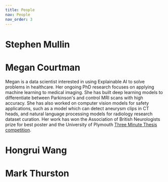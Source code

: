 ```yaml
---
title: People
nav: People
nav_order: 3
---
```


# Stephen Mullin

# Megan Courtman
Megan is a data scientist interested in using Explainable AI to solve problems in healthcare. Her ongoing PhD research focuses on applying machine learning to medical imaging. She has built deep learning models to differentiate between Parkinson's and control MRI scans with high accuracy. She has also worked on computer vision models for safety applications, such as a model which can detect aneurysm clips in CT heads, and natural language processing models for radiology research dataset curation. Her work has won the Association of British Neurologists prize for best poster and the University of Plymouth [Three Minute Thesis competition](https://www.plymouth.ac.uk/student-life/your-studies/research-degrees/doctoral-college/researcher-development-programme/three-minute-thesis-competition). 

# Hongrui Wang

# Mark Thurston
